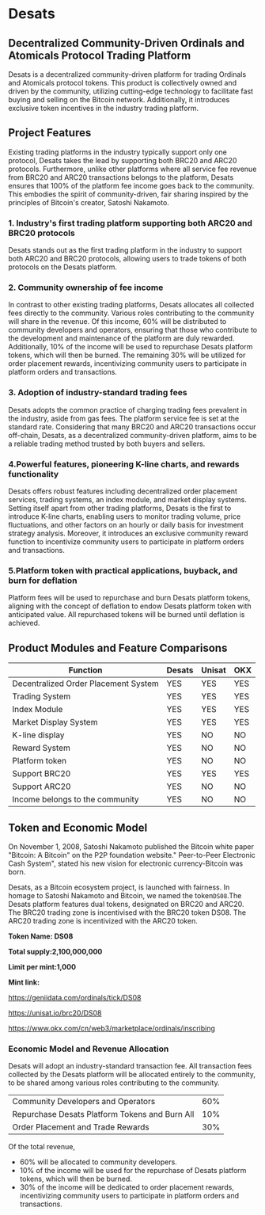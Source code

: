 # Desats

## Decentralized Community-Driven Ordinals and Atomicals Protocol Trading Platform

Desats is a decentralized community-driven platform for trading Ordinals and Atomicals protocol tokens. This product is collectively owned and driven by the community, utilizing cutting-edge technology to facilitate fast buying and selling on the Bitcoin network. Additionally, it introduces exclusive token incentives in the industry trading platform.

## Project Features

Existing trading platforms in the industry typically support only one protocol, Desats takes the lead by supporting both BRC20 and ARC20 protocols. Furthermore, unlike other platforms where all service fee revenue from BRC20 and ARC20 transactions belongs to the platform, Desats ensures that 100% of the platform fee income goes back to the community. This embodies the spirit of community-driven, fair sharing inspired by the principles of Bitcoin's creator, Satoshi Nakamoto.

 ### 1. Industry's first trading platform supporting both ARC20 and BRC20 protocols
 
Desats stands out as the first trading platform in the industry to support both ARC20 and BRC20 protocols, allowing users to trade tokens of both protocols on the Desats platform.

### 2. Community ownership of fee income

In contrast to other existing trading platforms, Desats allocates all collected fees directly to the community. Various roles contributing to the community will share in the revenue. Of this income, 60% will be distributed to community developers and operators, ensuring that those who contribute to the development and maintenance of the platform are duly rewarded. Additionally, 10% of the income will be used to repurchase Desats platform tokens, which will then be burned. The remaining 30% will be utilized for order placement rewards, incentivizing community users to participate in platform orders and transactions.

### 3. Adoption of industry-standard trading fees

Desats adopts the common practice of charging trading fees prevalent in the industry, aside from gas fees. The platform service fee is set at the standard rate. Considering that many BRC20 and ARC20 transactions occur off-chain, Desats, as a decentralized community-driven platform, aims to be a reliable trading method trusted by both buyers and sellers.

### 4.Powerful features, pioneering K-line charts, and rewards functionality

Desats offers robust features including decentralized order placement services, trading systems, an index module, and market display systems. Setting itself apart from other trading platforms, Desats is the first to introduce K-line charts, enabling users to monitor trading volume, price fluctuations, and other factors on an hourly or daily basis for investment strategy analysis. Moreover, it introduces an exclusive community reward function to incentivize community users to participate in platform orders and transactions.

### 5.Platform token with practical applications, buyback, and burn for deflation

Platform fees will be used to repurchase and burn Desats platform tokens, aligning with the concept of deflation to endow Desats platform token with anticipated value. All repurchased tokens will be burned until deflation is achieved.



## Product Modules and Feature Comparisons

|Function                  | Desats | Unisat |  OKX | 
|  -------------------------  | ----  | ----  | ----  |
| Decentralized Order Placement System | YES | YES | YES |
| Trading System  | YES | YES | YES |
| Index Module    | YES | YES | YES |
| Market Display System  | YES | YES | YES |
| K-line display   | YES | NO | NO |
| Reward System    | YES  |NO  | NO  |
| Platform token   |YES  | NO  | NO  |
| Support  BRC20   |YES  | YES  | YES  |
| Support  ARC20   |YES  | NO  | NO  |
| Income belongs to the community  | YES | NO | NO |



## Token and Economic Model

On November 1, 2008, Satoshi Nakamoto published the Bitcoin white paper "Bitcoin: A Bitcoin" on the P2P foundation website." Peer-to-Peer Electronic Cash System", stated his new vision for electronic currency-Bitcoin was born.

Desats, as a Bitcoin ecosystem project, is launched with fairness. In homage to Satoshi Nakamoto and Bitcoin, we named the token`DS08`.The Desats platform features dual tokens, designated on BRC20 and ARC20. The BRC20 trading zone is incentivised with the BRC20 token DS08. The ARC20 trading zone is incentivized with the ARC20 token.

**Token Name: DS08**

**Total supply:2,100,000,000**

**Limit per mint:1,000**

**Mint link:**

https://geniidata.com/ordinals/tick/DS08

https://unisat.io/brc20/DS08

https://www.okx.com/cn/web3/marketplace/ordinals/inscribing



### Economic Model and Revenue Allocation

Desats will adopt an industry-standard transaction fee. All transaction fees collected by the Desats platform will be allocated entirely to the community, to be shared among various roles contributing to the community.

|                  |  | 
|  -------------------------  | ----  | 
| Community Developers and Operators | 60% |
| Repurchase Desats Platform Tokens and Burn All | 10% |
| Order Placement and Trade Rewards | 30% |

Of the total revenue, 
+ 60% will be allocated to community developers. 
+ 10% of the income will be used for the repurchase of Desats platform tokens, which will then be burned. 
+ 30% of the income will be dedicated to order placement rewards, incentivizing community users to participate in platform orders and transactions.





